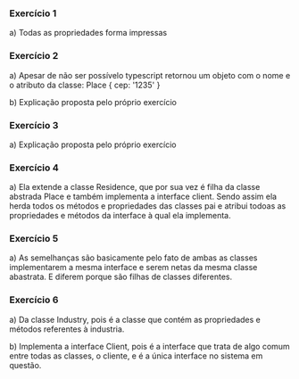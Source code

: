 ### Exercício 1

a) Todas as propriedades forma impressas

### Exercício 2

a) Apesar de não ser possívelo typescript retornou um objeto com o nome e o atributo da classe: Place { cep: '1235' }

b) Explicação proposta pelo próprio exercício


### Exercício 3

a) Explicação proposta pelo próprio exercício

### Exercício 4

a) Ela extende a classe Residence, que por sua vez é filha da classe abstrada Place e também implementa a interface client. Sendo assim ela herda todos os métodos e propriedades das classes pai e atribui todoas as propriedades e métodos da interface à qual ela implementa.

### Exercício 5

a) As semelhanças são basicamente pelo fato de ambas as classes implementarem a mesma interface e serem netas da mesma classe abastrata. E diferem porque são filhas de classes diferentes.

### Exercício 6

a) Da classe Industry, pois é a classe que contém as propriedades e métodos referentes à industria.

b) Implementa a interface Client, pois é a interface que trata de algo comum entre todas as classes, o cliente, e é a única interface no sistema em questão.

